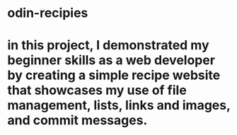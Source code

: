 # odin-recipies

# in this project, I demonstrated my beginner skills as a web developer by creating a simple recipe website that showcases my use of file management, lists, links and images, and commit messages.
